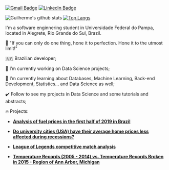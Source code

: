 [![Gmail Badge](https://img.shields.io/badge/-guilhermesamuel79@gmail.com-c14438?style=flat-square&logo=Gmail&logoColor=white&link=mailto:guilhermesamuel79@gmail.com)](mailto:guilhermesamuel79@gmail.com)
[![Linkedin Badge](https://img.shields.io/badge/-guilhermesam-blue?style=flat-square&logo=Linkedin&logoColor=white&link=https://www.linkedin.com/in/guilherme-samuel-0732371a0/)](https://www.linkedin.com/in/guilherme-samuel-0732371a0/)

![Guilherme's github stats](https://github-readme-stats.vercel.app/api?username=guilhermesam&show_icons=true&hide=contribs)
[![Top Langs](https://github-readme-stats.vercel.app/api/top-langs/?username=guilhermesam&layout=compact)](https://github.com/guilhermesam/guilhermesam)

I'm a software enginnering student in Universidade Federal do Pampa, located in Alegrete, Rio Grande do Sul, Brazil.

🎯 "If you can only do one thing, hone it to perfection. Hone it to the utmost limit!"

🇧🇷 Brazilian developer;

🔭 I’m currently working on Data Science projects;

🌱 I’m currently learning about Databases, Machine Learning, Back-end Development, Statistics... and Data Science as well;

✔️ Follow to see my projects in Data Science and some tutorials and abstracts;

🔥 Projects: 

* **[Analysis of fuel prices in the first half of 2019 in Brazil](https://github.com/guilhermesam/data-science/blob/master/projects/fuel_2019/storytelling.ipynb)**

* **[Do university cities (USA) have their average home prices less affected during recessions?](https://github.com/guilhermesam/data-science/blob/master/coursera/Introduction_to_Data_Science/Assignment_4/Assignment_4.ipynb)**

* **[League of Legends competitive match analysis](https://github.com/guilhermesam/data-science/blob/master/projects/lol-analysis/storytelling.ipynb)**

* **[Temperature Records (2005 - 2014) vs. Temperature Records Broken in 2015 - Region of Ann Arbor, Michigan](https://github.com/guilhermesam/data-science/blob/master/coursera/Applied_Plotting_Charting%26_Data_Representation/Assignment_2/Assignment2.ipynb)**
